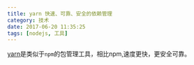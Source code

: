 ```yaml
---
title: yarn 快速、可靠、安全的依赖管理
category: 技术
date: 2017-06-20 11:35:25
tags: [nodejs, 工具]
---
```

[yarn](https://yarnpkg.com)是类似于`npm`的包管理工具，相比npm,速度更快，更安全可靠。
<!-- more -->